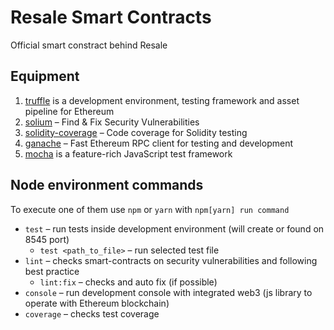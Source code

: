 # Resale Smart Contracts
Official smart constract behind Resale

## Equipment
  1. [truffle](http://truffleframework.com/) is a development environment, testing framework and asset pipeline for Ethereum
  2. [solium](https://www.getsolium.com/) – Find & Fix Security Vulnerabilities
  2. [solidity-coverage](https://github.com/sc-forks/solidity-coverage) – Code coverage for Solidity testing
  2. [ganache](https://github.com/trufflesuite/ganache-cli) – Fast Ethereum RPC client for testing and development
  3. [mocha](https://mochajs.org/) is a feature-rich JavaScript test framework

## Node environment commands 

To execute one of them use `npm` or `yarn` with `npm[yarn] run command`

* `test` – run tests inside development environment (will create or found on 8545 port)
  * `test <path_to_file>` – run selected test file
* `lint` – checks smart-contracts on security vulnerabilities and following best practice
  * `lint:fix` – checks and auto fix (if possible)
* `console` – run development console with integrated web3 (js library to operate with Ethereum blockchain)
* `coverage` – checks test coverage
